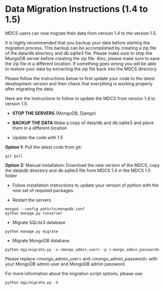 # Data Migration Instructions (1.4 to 1.5)

MDCS users can now migrate their data from version 1.4 to the version 1.5.

It is highly recommended that you backup your data before starting the migration process. This backup can be accomplished by creating a zip file of the data/db directory and db.sqlite3 file. 
Please make sure to stop the MongoDB server before creating the zip file. Also, please make sure to save the zip file in a different location. 
If something goes wrong you will be able to restore your data by extracting the zip file back into the MDCS directory.

Please follow the instructions below to first update your code to the latest development version and then check that everything is working properly after migrating the data. 

Here are the instructions to follow to update the MDCS from version 1.4 to version 1.5:

- **STOP THE SERVERS** (MongoDB, Django)

- **BACKUP THE DATA** Make a copy of data/db and db.sqlite3 and place them in a different location

- Update the code with 1.5

**Option 1:** Pull the latest code from git:
```
git pull 
```
**Option 2:** Manual installation: Download the new version of the MDCS, copy the data\db directory and db.sqlite3 file from MDCS 1.4 in the MDCS 1.5 folder

- Follow installation instructions to update your version of python with the new set of required packages.

- Restart the servers

```
mongod --config path/to/mongodb.conf
python manage.py runserver
```

- Migrate SQLite3 database

```
python manage.py migrate
```

- Migrate MongoDB database


```
python mgi/migrate.py -u <mongo_admin_user> -p <-mongo_admin_password>
```

Please replace <mongo_admin_user> and <mongo_admin_password> with your MongoDB admin user and MongoDB admin password.

For more information about the migration script options, please use:
```
python mgi/migrate.py -h
```

